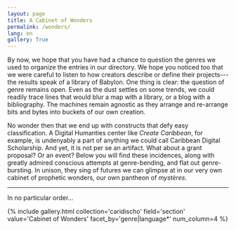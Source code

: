 ```yaml
---
layout: page
title: A Cabinet of Wonders
permalink: /wonders/
lang: en
gallery: True
---
```


By now, we hope that you have had a chance to question the genres we used to organize the entries in our directory. We hope you noticed too that we were careful to listen to how creators describe or define their projects---the results speak of a library of Babylon. One thing is clear: the question of genre remains open. Even as the dust settles on some trends, we could readily trace lines that would blur a map with a library, or a blog with a bibliography. The machines remain agnostic as they arrange and re-arrange bits and bytes into buckets of our own creation.

No wonder then that we end up with constructs that defy easy classification. A Digital Humanties center like _Create Caribbean_, for example, is undenyably a part of anything we could call Caribbean Digital Scholarship. And yet, it is not per se an artifact. What about a grant proposal? Or an event? Below you will find these incidences, along with greatly admired conscious attempts at genre-bending, and flat out genre-bursting. In unison, they sing of futures we can glimpse at in our very own cabinet of prophetic wonders, our own pantheon of _mystères_.

---

In no particular order...

{% include gallery.html collection='caridischo' field='section' value='Cabinet of Wonders' facet_by='genre|language*' num_column=4 %}
